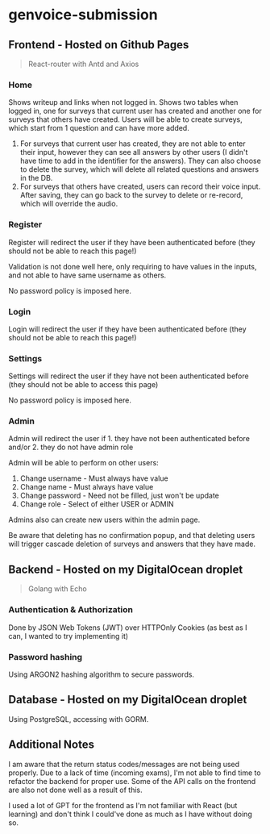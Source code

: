 # genvoice-submission

## Frontend - Hosted on Github Pages
> React-router with Antd and Axios

### Home
Shows writeup and links when not logged in. Shows two tables when logged in, one for surveys that current user has created and another one for surveys that others have created. Users will be able to create surveys, which start from 1 question and can have more added.

1. For surveys that current user has created, they are not able to enter their input, however they can see all answers by other users (I didn't have time to add in the identifier for the answers). They can also choose to delete the survey, which will delete all related questions and answers in the DB.
2. For surveys that others have created, users can record their voice input. After saving, they can go back to the survey to delete or re-record, which will override the audio.

### Register
Register will redirect the user if they have been authenticated before (they should not be able to reach this page!)

Validation is not done well here, only requiring to have values in the inputs, and not able to have same username as others.

No password policy is imposed here.

### Login
Login will redirect the user if they have been authenticated before (they should not be able to reach this page!)

### Settings
Settings will redirect the user if they have not been authenticated before (they should not be able to access this page)

No password policy is imposed here.

### Admin
Admin will redirect the user if 1. they have not been authenticated before and/or 2. they do not have admin role

Admin will be able to perform on other users:
1. Change username - Must always have value
2. Change name - Must always have value
3. Change password - Need not be filled, just won't be update
4. Change role - Select of either USER or ADMIN

Admins also can create new users within the admin page.

Be aware that deleting has no confirmation popup, and that deleting users will trigger cascade deletion of surveys and answers that they have made.

## Backend - Hosted on my DigitalOcean droplet
> Golang with Echo

### Authentication & Authorization
Done by JSON Web Tokens (JWT) over HTTPOnly Cookies (as best as I can, I wanted to try implementing it)

### Password hashing
Using ARGON2 hashing algorithm to secure passwords.

## Database - Hosted on my DigitalOcean droplet
Using PostgreSQL, accessing with GORM.

## Additional Notes
I am aware that the return status codes/messages are not being used properly. Due to a lack of time (incoming exams), I'm not able to find time to refactor the backend for proper use. Some of the API calls on the frontend are also not done well as a result of this.

I used a lot of GPT for the frontend as I'm not familiar with React (but learning) and don't think I could've done as much as I have without doing so.

